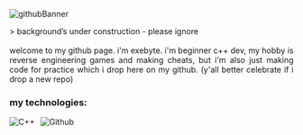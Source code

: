 ![githubBanner](https://github.com/user-attachments/assets/1cea9f61-c6ad-4dd7-8c97-f37f157097aa)

<div>
    <p align="justify">
        > background’s under construction - please ignore<br><br>
        welcome to my github page. i'm exebyte. i'm beginner c++ dev, my hobby is reverse engineering games and making cheats, but i'm also just making code for practice which i drop here on my github. (y'all better celebrate if i drop a new repo)
    </p>
</div>

### my technologies:
<div style="display: flex; align-items: center;">
    <img src="https://ziadoua.github.io/m3-Markdown-Badges/badges/C++/c++2.svg" alt="C++" style="margin-right: 10px;">
    <img src="https://ziadoua.github.io/m3-Markdown-Badges/badges/Github/github3.svg" alt="Github">
</div>
